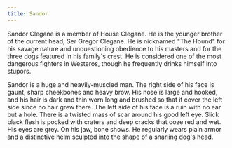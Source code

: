 ```yaml
---
title: Sandor
---
```


Sandor Clegane is a member of House Clegane. He is the younger brother of the current head, Ser Gregor Clegane. He is nicknamed "The Hound" for his savage nature and unquestioning obedience to his masters and for the three dogs featured in his family's crest. He is considered one of the most dangerous fighters in Westeros, though he frequently drinks himself into stupors.

Sandor is a huge and heavily-muscled man. The right side of his face is gaunt, sharp cheekbones and heavy brow. His nose is large and hooked, and his hair is dark and thin worn long and brushed so that it cover the left side since no hair grew there. The left side of his face is a ruin with no ear but a hole. There is a twisted mass of scar around his good left eye. Slick black flesh is pocked with craters and deep cracks that ooze red and wet. His eyes are grey. On his jaw, bone shows. He regularly wears plain armor and a distinctive helm sculpted into the shape of a snarling dog's head.


